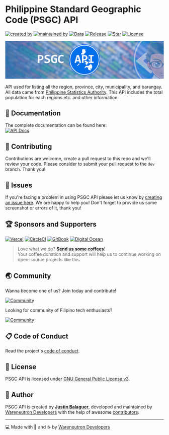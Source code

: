 # Philippine Standard Geographic Code (PSGC) API

[![created by](https://img.shields.io/badge/created%20by-Justin%20Balaguer-blue.svg?longCache=true&style=flat-square)](https://github.com/justinbalaguer) [![maintained by](https://img.shields.io/badge/maintained%20by-Wareneutron%20Developers-blue.svg?longCache=true&style=flat-square)](https://wareneutron.com) [![Data](https://img.shields.io/badge/Data-September%202020-green.svg?longCache=true&style=flat-square)](https://psa.gov.ph) [![Release](https://img.shields.io/github/release/wareneutron/psgc-api.svg?style=flat-square)](https://github.com/wareneutron/psgc-api/releases) [![Star](https://img.shields.io/github/stars/wareneutron/psgc-api.svg?style=flat-square)](https://github.com/wareneutron/psgc-api/stargazers) [![License](https://img.shields.io/github/license/wareneutron/psgc-api.svg?style=flat-square)](https://github.com/wareneutron/psgc-api/blob/main/LICENSE)

[![Banner](.github/wareneutron_psgc_api_github_banner.jpg)](https://docs.wareneutron.com/psgc-api)

API used for listing all the region, province, city, municipality, and barangay. All data came from [Philippine Statistics Authority](https://psa.gov.ph). This API includes the total population for each regions etc. and other information.

## 📖 Documentation

<!-- <!-- markdownlint-disable MD033 -->
The complete documentation can be found here:<br/>
[![API Docs](https://img.shields.io/badge/API%20Docs-docs.wareneutron.com/psgc--api-blue.svg?longCache=true&style=for-the-badge)](https://docs.wareneutron.com/psgc-api)
<!-- <!-- markdownlint-enable MD033 -->

## 🎯 Contributing

Contributions are welcome, create a pull request to this repo and we'll review your code. Please consider to submit your pull request to the ```dev``` branch. Thank you!

## 🐛 Issues

If you're facing a problem in using PSGC API please let us know by [creating an issue here](https://github.com/wareneutron/genpass-cli/issues/new). We are happy to help you! Don't forget to provide us some screenshot or errors of it, thank you!

## 🏆 Sponsors and Supporters

[![Vercel](https://wrngnz.ga/badge-vercel)](https://vercel.com) [![CircleCI](https://wrngnz.ga/badge-circleci)](https://circleci.com) [![GitBook](https://wrngnz.ga/badge-gitbook)](https://gitbook.io) [![Digital Ocean](https://wrngnz.ga/badge-digitalocean)](https://digitalocean.com)

<!-- markdownlint-disable MD033 -->
> Love what we do? **[Send us some coffees](https://buymeacoff.ee/wareneutron)**!<br/>
> Your coffee donation and support will help us to continue working on open-source projects like this.
<!-- markdownlint-disable MD033 -->

## 🌏 Community

Wanna become one of us? Join today and contribute!

[![Community](https://discordapp.com/api/guilds/694612151444439081/widget.png?style=banner3)](https://wareneutron.com/discord)

Looking for community of Filipino tech enthusiasts?

[![Community](https://discordapp.com/api/guilds/659684980137656340/widget.png?style=banner2)](https://wrngnzga.com/discord)

## 📋 Code of Conduct

Read the project's [code of conduct](./code_of_conduct.md).

## 📃 License

PSGC API is licensed under [GNU General Public License v3](https://opensource.org/licenses/GPL-3.0).

## 📝 Author

PSGC API is created by **[Justin Balaguer](https://github.com/justinbalaguer)**, developed and maintained by [Wareneutron Developers](https://wareneutron.com) with the help of awesome [contributors](https://github.com/wareneutron/psgc-api/graphs/contributors).

---

💻 Made with 💖 and ☕ by [Wareneutron Developers](https://wareneutron.com)
